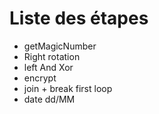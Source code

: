 # Liste des étapes
* getMagicNumber
* Right rotation
* left And Xor
* encrypt
* join + break first loop
* date dd/MM
